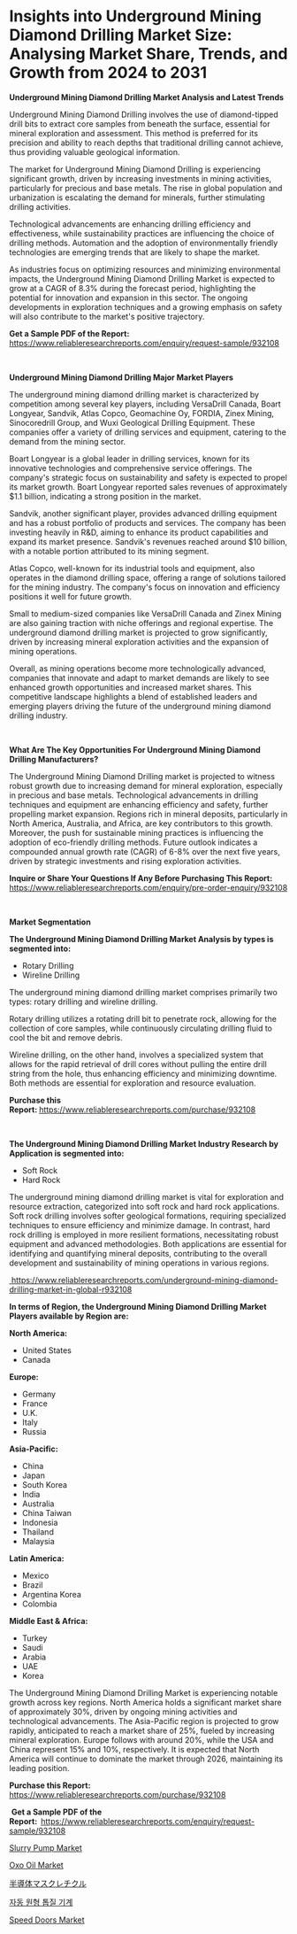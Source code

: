 <p><h1>Insights into Underground Mining Diamond Drilling Market Size: Analysing Market Share, Trends, and Growth from 2024 to 2031</h1></p><p><strong>Underground Mining Diamond Drilling Market Analysis and Latest Trends</strong></p>
<p><p>Underground Mining Diamond Drilling involves the use of diamond-tipped drill bits to extract core samples from beneath the surface, essential for mineral exploration and assessment. This method is preferred for its precision and ability to reach depths that traditional drilling cannot achieve, thus providing valuable geological information. </p><p>The market for Underground Mining Diamond Drilling is experiencing significant growth, driven by increasing investments in mining activities, particularly for precious and base metals. The rise in global population and urbanization is escalating the demand for minerals, further stimulating drilling activities. </p><p>Technological advancements are enhancing drilling efficiency and effectiveness, while sustainability practices are influencing the choice of drilling methods. Automation and the adoption of environmentally friendly technologies are emerging trends that are likely to shape the market. </p><p>As industries focus on optimizing resources and minimizing environmental impacts, the Underground Mining Diamond Drilling Market is expected to grow at a CAGR of 8.3% during the forecast period, highlighting the potential for innovation and expansion in this sector. The ongoing developments in exploration techniques and a growing emphasis on safety will also contribute to the market's positive trajectory.</p></p>
<p><strong>Get a Sample PDF of the Report:&nbsp;</strong> <a href="https://www.reliableresearchreports.com/enquiry/request-sample/932108">https://www.reliableresearchreports.com/enquiry/request-sample/932108</a></p>
<p>&nbsp;</p>
<p><strong>Underground Mining Diamond Drilling Major Market Players</strong></p>
<p><p>The underground mining diamond drilling market is characterized by competition among several key players, including VersaDrill Canada, Boart Longyear, Sandvik, Atlas Copco, Geomachine Oy, FORDIA, Zinex Mining, Sinocoredrill Group, and Wuxi Geological Drilling Equipment. These companies offer a variety of drilling services and equipment, catering to the demand from the mining sector.</p><p>Boart Longyear is a global leader in drilling services, known for its innovative technologies and comprehensive service offerings. The company's strategic focus on sustainability and safety is expected to propel its market growth. Boart Longyear reported sales revenues of approximately $1.1 billion, indicating a strong position in the market.</p><p>Sandvik, another significant player, provides advanced drilling equipment and has a robust portfolio of products and services. The company has been investing heavily in R&D, aiming to enhance its product capabilities and expand its market presence. Sandvik's revenues reached around $10 billion, with a notable portion attributed to its mining segment.</p><p>Atlas Copco, well-known for its industrial tools and equipment, also operates in the diamond drilling space, offering a range of solutions tailored for the mining industry. The company's focus on innovation and efficiency positions it well for future growth.</p><p>Small to medium-sized companies like VersaDrill Canada and Zinex Mining are also gaining traction with niche offerings and regional expertise. The underground diamond drilling market is projected to grow significantly, driven by increasing mineral exploration activities and the expansion of mining operations.</p><p>Overall, as mining operations become more technologically advanced, companies that innovate and adapt to market demands are likely to see enhanced growth opportunities and increased market shares. This competitive landscape highlights a blend of established leaders and emerging players driving the future of the underground mining diamond drilling industry.</p></p>
<p>&nbsp;</p>
<p><strong>What Are The Key Opportunities For Underground Mining Diamond Drilling Manufacturers?</strong></p>
<p><p>The Underground Mining Diamond Drilling market is projected to witness robust growth due to increasing demand for mineral exploration, especially in precious and base metals. Technological advancements in drilling techniques and equipment are enhancing efficiency and safety, further propelling market expansion. Regions rich in mineral deposits, particularly in North America, Australia, and Africa, are key contributors to this growth. Moreover, the push for sustainable mining practices is influencing the adoption of eco-friendly drilling methods. Future outlook indicates a compounded annual growth rate (CAGR) of 6-8% over the next five years, driven by strategic investments and rising exploration activities.</p></p>
<p><strong>Inquire or Share Your Questions If Any Before Purchasing This Report:</strong> <a href="https://www.reliableresearchreports.com/enquiry/pre-order-enquiry/932108">https://www.reliableresearchreports.com/enquiry/pre-order-enquiry/932108</a></p>
<p>&nbsp;</p>
<p><strong>Market Segmentation</strong></p>
<p><strong>The Underground Mining Diamond Drilling Market Analysis by types is segmented into:</strong></p>
<p><ul><li>Rotary Drilling</li><li>Wireline Drilling</li></ul></p>
<p><p>The underground mining diamond drilling market comprises primarily two types: rotary drilling and wireline drilling. </p><p>Rotary drilling utilizes a rotating drill bit to penetrate rock, allowing for the collection of core samples, while continuously circulating drilling fluid to cool the bit and remove debris. </p><p>Wireline drilling, on the other hand, involves a specialized system that allows for the rapid retrieval of drill cores without pulling the entire drill string from the hole, thus enhancing efficiency and minimizing downtime. Both methods are essential for exploration and resource evaluation.</p></p>
<p><strong>Purchase this Report:&nbsp;</strong><a href="https://www.reliableresearchreports.com/purchase/932108">https://www.reliableresearchreports.com/purchase/932108</a></p>
<p>&nbsp;</p>
<p><strong>The Underground Mining Diamond Drilling Market Industry Research by Application is segmented into:</strong></p>
<p><ul><li>Soft Rock</li><li>Hard Rock</li></ul></p>
<p><p>The underground mining diamond drilling market is vital for exploration and resource extraction, categorized into soft rock and hard rock applications. Soft rock drilling involves softer geological formations, requiring specialized techniques to ensure efficiency and minimize damage. In contrast, hard rock drilling is employed in more resilient formations, necessitating robust equipment and advanced methodologies. Both applications are essential for identifying and quantifying mineral deposits, contributing to the overall development and sustainability of mining operations in various regions.</p></p>
<p><a href="https://www.reliableresearchreports.com/underground-mining-diamond-drilling-market-in-global-r932108">&nbsp;https://www.reliableresearchreports.com/underground-mining-diamond-drilling-market-in-global-r932108</a></p>
<p><strong>In terms of Region, the Underground Mining Diamond Drilling Market Players available by Region are:</strong></p>
<p>
    <p> <strong> North America: </strong>
        <ul>
            <li>United States</li>
            <li>Canada</li>
        </ul>
        </p> 
    <p> <strong> Europe: </strong>
        <ul>
            <li>Germany</li>
            <li>France</li>
            <li>U.K.</li>
            <li>Italy</li>
            <li>Russia</li>
        </ul>
        </p> 
    <p> <strong> Asia-Pacific: </strong>
        <ul>
            <li>China</li>
            <li>Japan</li>
            <li>South Korea</li>
            <li>India</li>
            <li>Australia</li>
            <li>China Taiwan</li>
            <li>Indonesia</li>
            <li>Thailand</li>
            <li>Malaysia</li>
        </ul>
        </p> 
    <p> <strong> Latin America: </strong>
        <ul>
            <li>Mexico</li>
            <li>Brazil</li>
            <li>Argentina Korea</li>
            <li>Colombia</li>
        </ul>
        </p> 
    <p> <strong> Middle East & Africa: </strong>
        <ul>
            <li>Turkey</li>
            <li>Saudi</li>
            <li>Arabia</li>
            <li>UAE</li>
            <li>Korea</li>
        </ul>
    </p>
    </p>
<p><p>The Underground Mining Diamond Drilling Market is experiencing notable growth across key regions. North America holds a significant market share of approximately 30%, driven by ongoing mining activities and technological advancements. The Asia-Pacific region is projected to grow rapidly, anticipated to reach a market share of 25%, fueled by increasing mineral exploration. Europe follows with around 20%, while the USA and China represent 15% and 10%, respectively. It is expected that North America will continue to dominate the market through 2026, maintaining its leading position.</p></p>
<p><strong>Purchase this Report: </strong><a href="https://www.reliableresearchreports.com/purchase/932108">https://www.reliableresearchreports.com/purchase/932108</a></p>
<p>&nbsp;<strong>Get a Sample PDF of the Report:&nbsp;&nbsp;</strong><a href="https://www.reliableresearchreports.com/enquiry/request-sample/932108">https://www.reliableresearchreports.com/enquiry/request-sample/932108</a></p>
<p><strong></strong></p>
<p><p><a href="https://medium.com/@lavernacole75/this-report-on-slurry-pump-market-is-a-comprehensive-analysis-of-market-shares-strategies-4cfda20e40e7">Slurry Pump Market</a></p><p><a href="https://www.linkedin.com/pulse/oxo-oil-industry-sector-market-dynamics-future-scenarios-2024-kopbf?trackingId=gP2SoZoVRYafO9Pldu8b%2FQ%3D%3D">Oxo Oil Market</a></p><p><a href="https://medium.com/@uyjtuy6/semiconductor-mask-reticle-market-%E3%81%AE%E3%82%B0%E3%83%AD%E3%83%BC%E3%83%90%E3%83%AB%E5%B8%82%E5%A0%B4%E6%A6%82%E8%A6%81%E3%81%AF-%E4%B8%96%E7%95%8C%E3%81%8A%E3%82%88%E3%81%B3%E4%B8%BB%E8%A6%81%E5%B8%82%E5%A0%B4%E3%81%AB%E3%81%8A%E3%81%91%E3%82%8B%E6%A5%AD%E7%95%8C%E3%81%AB%E5%BD%B1%E9%9F%BF%E3%82%92%E4%B8%8E%E3%81%88%E3%82%8B%E4%B8%BB%E8%A6%81%E3%81%AA%E3%83%88%E3%83%AC%E3%83%B3%E3%83%89%E3%81%AB%E3%81%A4%E3%81%84%E3%81%A6-%E7%8B%AC%E8%87%AA%E3%81%AE%E8%A6%96%E7%82%B9%E3%82%92%E6%8F%90%E4%BE%9B%E3%81%97%E3%81%BE%E3%81%99-ac24df5e1f53">半導体マスクレチクル</a></p><p><a href="https://medium.com/@iarhbiqv81/%EC%9E%90%EB%8F%99-%EC%9B%90%ED%98%95-%ED%86%B1-%EA%B8%B0%EA%B3%84-%EC%8B%9C%EC%9E%A5-%EA%B8%80%EB%A1%9C%EB%B2%8C-%EC%8B%9C%EC%9E%A5-%ED%86%B5%EC%B0%B0%EB%A0%A5-%EB%B0%8F-%EC%A7%80%EC%97%AD-%EB%B6%84%EC%84%9D-2024-2031-7b4cb1baa902?postPublishedType=initial">자동 원형 톱질 기계</a></p><p><a href="https://medium.com/@lavernacole75/the-speed-doors-market-report-analyzes-important-operational-and-performance-data-so-one-may-3fc5844ebcaa">Speed Doors Market</a></p></p>